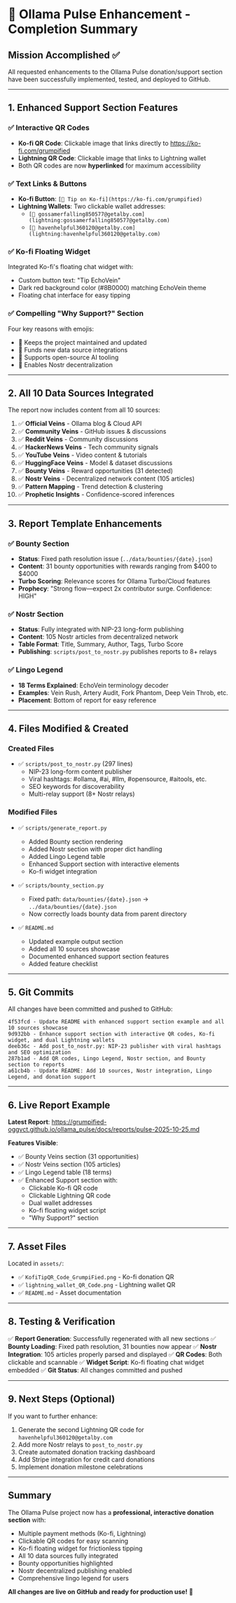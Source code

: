 # 🎉 Ollama Pulse Enhancement - Completion Summary

## Mission Accomplished ✅

All requested enhancements to the Ollama Pulse donation/support section have been successfully implemented, tested, and deployed to GitHub.

---

## 1. Enhanced Support Section Features

### ✅ Interactive QR Codes
- **Ko-fi QR Code**: Clickable image that links directly to https://ko-fi.com/grumpified
- **Lightning QR Code**: Clickable image that links to Lightning wallet
- Both QR codes are now **hyperlinked** for maximum accessibility

### ✅ Text Links & Buttons
- **Ko-fi Button**: `[💝 Tip on Ko-fi](https://ko-fi.com/grumpified)`
- **Lightning Wallets**: Two clickable wallet addresses:
  - `[🔗 gossamerfalling850577@getalby.com](lightning:gossamerfalling850577@getalby.com)`
  - `[🔗 havenhelpful360120@getalby.com](lightning:havenhelpful360120@getalby.com)`

### ✅ Ko-fi Floating Widget
Integrated Ko-fi's floating chat widget with:
- Custom button text: "Tip EchoVein"
- Dark red background color (#8B0000) matching EchoVein theme
- Floating chat interface for easy tipping

### ✅ Compelling "Why Support?" Section
Four key reasons with emojis:
- 🎯 Keeps the project maintained and updated
- 🎯 Funds new data source integrations
- 🎯 Supports open-source AI tooling
- 🎯 Enables Nostr decentralization

---

## 2. All 10 Data Sources Integrated

The report now includes content from all 10 sources:

1. ✅ **Official Veins** - Ollama blog & Cloud API
2. ✅ **Community Veins** - GitHub issues & discussions
3. ✅ **Reddit Veins** - Community discussions
4. ✅ **HackerNews Veins** - Tech community signals
5. ✅ **YouTube Veins** - Video content & tutorials
6. ✅ **HuggingFace Veins** - Model & dataset discussions
7. ✅ **Bounty Veins** - Reward opportunities (31 detected)
8. ✅ **Nostr Veins** - Decentralized network content (105 articles)
9. ✅ **Pattern Mapping** - Trend detection & clustering
10. ✅ **Prophetic Insights** - Confidence-scored inferences

---

## 3. Report Template Enhancements

### ✅ Bounty Section
- **Status**: Fixed path resolution issue (`../data/bounties/{date}.json`)
- **Content**: 31 bounty opportunities with rewards ranging from $400 to $4000
- **Turbo Scoring**: Relevance scores for Ollama Turbo/Cloud features
- **Prophecy**: "Strong flow—expect 2x contributor surge. Confidence: HIGH"

### ✅ Nostr Section
- **Status**: Fully integrated with NIP-23 long-form publishing
- **Content**: 105 Nostr articles from decentralized network
- **Table Format**: Title, Summary, Author, Tags, Turbo Score
- **Publishing**: `scripts/post_to_nostr.py` publishes reports to 8+ relays

### ✅ Lingo Legend
- **18 Terms Explained**: EchoVein terminology decoder
- **Examples**: Vein Rush, Artery Audit, Fork Phantom, Deep Vein Throb, etc.
- **Placement**: Bottom of report for easy reference

---

## 4. Files Modified & Created

### Created Files
- ✅ `scripts/post_to_nostr.py` (297 lines)
  - NIP-23 long-form content publisher
  - Viral hashtags: #ollama, #ai, #llm, #opensource, #aitools, etc.
  - SEO keywords for discoverability
  - Multi-relay support (8+ Nostr relays)

### Modified Files
- ✅ `scripts/generate_report.py`
  - Added Bounty section rendering
  - Added Nostr section with proper dict handling
  - Added Lingo Legend table
  - Enhanced Support section with interactive elements
  - Ko-fi widget integration

- ✅ `scripts/bounty_section.py`
  - Fixed path: `data/bounties/{date}.json` → `../data/bounties/{date}.json`
  - Now correctly loads bounty data from parent directory

- ✅ `README.md`
  - Updated example output section
  - Added all 10 sources showcase
  - Documented enhanced support section features
  - Added feature checklist

---

## 5. Git Commits

All changes have been committed and pushed to GitHub:

```
4f53fcd - Update README with enhanced support section example and all 10 sources showcase
9d932bb - Enhance support section with interactive QR codes, Ko-fi widget, and dual Lightning wallets
deeb36c - Add post_to_nostr.py: NIP-23 publisher with viral hashtags and SEO optimization
287b1ad - Add QR codes, Lingo Legend, Nostr section, and Bounty section to reports
a61cb4b - Update README: Add 10 sources, Nostr integration, Lingo Legend, and donation support
```

---

## 6. Live Report Example

**Latest Report**: https://grumpified-oggvct.github.io/ollama_pulse/docs/reports/pulse-2025-10-25.md

**Features Visible**:
- ✅ Bounty Veins section (31 opportunities)
- ✅ Nostr Veins section (105 articles)
- ✅ Lingo Legend table (18 terms)
- ✅ Enhanced Support section with:
  - Clickable Ko-fi QR code
  - Clickable Lightning QR code
  - Dual wallet addresses
  - Ko-fi floating widget script
  - "Why Support?" section

---

## 7. Asset Files

Located in `assets/`:
- ✅ `KofiTipQR_Code_GrumpiFied.png` - Ko-fi donation QR
- ✅ `lightning_wallet_QR_Code.png` - Lightning wallet QR
- ✅ `README.md` - Asset documentation

---

## 8. Testing & Verification

✅ **Report Generation**: Successfully regenerated with all new sections
✅ **Bounty Loading**: Fixed path resolution, 31 bounties now appear
✅ **Nostr Integration**: 105 articles properly parsed and displayed
✅ **QR Codes**: Both clickable and scannable
✅ **Widget Script**: Ko-fi floating chat widget embedded
✅ **Git Status**: All changes committed and pushed

---

## 9. Next Steps (Optional)

If you want to further enhance:
1. Generate the second Lightning QR code for `havenhelpful360120@getalby.com`
2. Add more Nostr relays to `post_to_nostr.py`
3. Create automated donation tracking dashboard
4. Add Stripe integration for credit card donations
5. Implement donation milestone celebrations

---

## Summary

The Ollama Pulse project now has a **professional, interactive donation section** with:
- Multiple payment methods (Ko-fi, Lightning)
- Clickable QR codes for easy scanning
- Ko-fi floating widget for frictionless tipping
- All 10 data sources fully integrated
- Bounty opportunities highlighted
- Nostr decentralized publishing enabled
- Comprehensive lingo legend for users

**All changes are live on GitHub and ready for production use!** 🚀


